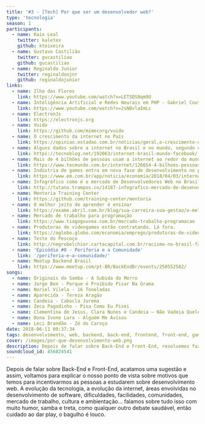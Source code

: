 ```yaml
---
title: '#3 - [Tech] Por que ser um desenvolvedor web?'
type: 'tecnologia'
season: 1
participants:
  - name: Kaio Leal
    twitter: kaletex
    github: kteixeira
  - name: Gustavo Castilião
    twitter: gucastiliao
    github: gucastiliao
  - name: Reginaldo Junior
    twitter: reginaldoojnr
    github: reginaldojunior
links:
  - name: Ilha das Flores
    link: https://www.youtube.com/watch?v=LETSDS8qm9U
  - name: Inteligência Artificial e Redes Neurais em PHP - Gabriel Couto
    link: https://www.youtube.com/watch?v=2sNBvlaImLc
  - name: ElectronJs
    link: https://electronjs.org
  - name: Vuido
    link: https://github.com/mimecorg/vuido
  - name: O crescimento da internet no País
    link: https://opiniao.estadao.com.br/noticias/geral,o-crescimento-da-internet-no-pais,70002051911
  - name: Alguns dados sobre a internet no Brasil e no mundo, segundo o Facebook
    link: https://tecnoblog.net/192063/internet-brasil-mundo-facebook/
  - name: Mais de 4 bilhões de pessoas usam a internet ao redor do mundo
    link: https://www.tecmundo.com.br/internet/126654-4-bilhoes-pessoas-usam-internet-no-mundo.htm
  - name: Indústria de games entra em nova fase de desenvolvimento no país
    link: https://www.em.com.br/app/noticia/economia/2018/04/03/internas_economia,948556/industria-de-games-entra-em-nova-fase-de-desenvolvimento-no-pais.shtml
  - name: Infográfico como é o mercado de Desenvolvedores Web no Brasil?
    link: http://tutano.trampos.co/14187-infografico-mercado-de-desenvolvimento-brasil/
  - name: Mentoria Training Center
    link: https://github.com/training-center/mentoria
  - name: O melhor jeito de aprender é ensinar
    link: https://exame.abril.com.br/blog/sua-carreira-sua-gestao/o-melhor-jeito-de-aprender-e-ensinando/
  - name: Mercado de trabalho para programação
    link: https://www.tiagogouvea.com.br/mercado-trabalho-programacao
  - name: Produtoras de videogames estão contratando. Lá fora.
    link: https://oglobo.globo.com/economia/emprego/produtoras-de-videogames-estao-contratando-la-fora-14668292
  - name: Teste do Pescoço
    link: http://negrobelchior.cartacapital.com.br/racismo-no-brasil-faca-o-texte-do-pescoco/
  - name: 'Episódio #0 - Periferia e a Comunidade'
    link: '/periferia-e-a-comunidade/'
  - name: Meetup Backend Brasil
    link: https://www.meetup.com/pt-BR/BackEndBr/events/250552582/
songs:
  - name: Originais do Samba - A Subida do Morro
  - name: Jorge Ben - Porque é Proibido Pisar Na Grama
  - name: Noriel Vilela - 16 Toneladas
  - name: Aparecida - Tereza Aragão
  - name: Candeia - Cabocla Jurema
  - name: Zeca Pagodinho - Pisa Como Eu Pisei
  - name: Clementina de Jesus, Clara Nunes e Candeia – Não Vadeia Quelé
  - name: Dona Ivone Lara - Alguém Me Avisou
  - name: Leci Brandão - Zé do Caroço
date: 2018-06-11 09:37:34
tags: desenvolvimento, web, backend, back-end, frontend, front-end, games, mobile, quebradev, conhecimento, tecnologia, trabalho, cultura, como comecar em desenvolvimento
cover: /images/por-que-desenvolvimento-web.png
description: Depois de falar sobre Back-End e Front-End, resolvemos fazer um episódio póstumo explicando as razões que temos para incentivarmos os estudos para a área de desenvolvimento web.
soundcloud_id: 456824541
---
```


Depois de falar sobre Back-End e Front-End, acatamos uma sugestão e assim, voltamos para explicar o nosso ponto de vista sobre motivos que temos para incentivarmos as pessoas a estudarem sobre desenvolvimento web.
A evolução da tecnologia, a evolução da internet, áreas envolvidas no desenvolvimento de software, dificuldades, facilidades, comunidades, mercado de trabalho, cultura e ambientação... falamos sobre tudo isso com muito humor, samba e treta, como qualquer outro debate saudável, então cuidado ao dar play, o bagulho é louco.